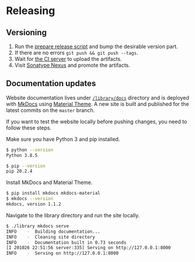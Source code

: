 # Releasing

## Versioning

1. Run the [prepare release script](https://github.com/MiSikora/laboratory/blob/master/library/prepare-release.sh) and bump the desirable version part.
2. If there are no errors `git push && git push --tags`.
3. Wait for [the CI server](https://github.com/MiSikora/laboratory/actions) to upload the artifacts.
4. Visit [Sonatype Nexus](https://oss.sonatype.org) and promote the artifacts.

## Documentation updates

Website documentation lives under [`/library/docs`](https://github.com/MiSikora/laboratory/tree/master/library/docs) directory and is deployed with [MkDocs](https://www.mkdocs.org/) using [Material Theme](https://squidfunk.github.io/mkdocs-material/). A new site is built and published for the latest commits on the `master` branch.

If you want to test the website locally before pushing changes, you need to follow these steps.

Make sure you have Python 3 and pip installed.

```sh
$ python --version
Python 3.8.5

$ pip --version
pip 20.2.4
```

Install MkDocs and Material Theme.

```sh
$ pip install mkdocs mkdocs-material
$ mkdocs --version
mkdocs, version 1.1.2
```

Navigate to the library directory and run the site locally.

```sh
$ ./library mkdocs serve
INFO    -  Building documentation...
INFO    -  Cleaning site directory
INFO    -  Documentation built in 0.73 seconds
[I 201026 22:51:56 server:335] Serving on http://127.0.0.1:8000
INFO    -  Serving on http://127.0.0.1:8000
```
